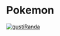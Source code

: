 # Pokemon

[![gustiRanda](https://circleci.com/gh/gustiRanda/Pokemon.svg?style=shield)](https://circleci.com/gh/gustiRanda/Pokemon)
